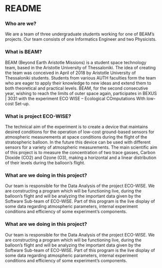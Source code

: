 # README

### Who are we?
We are a team of three undergraduate students working for one of BEAM’s projects. Our team consists of one Informatics Engineer and two Physicists.

### What is BEAM?
BEAM (Beyond Earth Aristotle Missions) is a student space technology team, based in the Aristotle University of Thessaloniki. The idea of creating the team was conceived in April of 2018 by Aristotle University of Thessaloniki students. Students from various AUTH faculties form the team who are eager to apply their knowledge to new ideas and extend them to both theoretical and practical levels. ΒΕΑΜ, for the second consecutive year, wishing to reach the limits of outer space again, participates in BEXUS | 3031 with the experiment ECO WISE – Ecological COmputations With low-cost Set-up.

### What is project ECO-WISE?
The technical aim of the experiment is to create a device that maintains desired conditions for the operation of low-cost ground-based sensors for atmospheric measurements at space conditions during the flight of the stratospheric balloon. In the future this device can be used with different sensors for a variety of atmospheric measurements.
The main scientific aim of this project is to measure the concentration of two trace gasses, Carbon Dioxide (CO2) and Ozone (O3), making a horizontal and a linear distribution of their levels during the balloon’s flight.

### What are we doing in this project?
Our team is responsible for the Data Analysis of the project ECO-WISE. We are constructing a program which will be functioning live, during the balloon’s flight and will be analyzing the important data given by the Software Sub-team of ECO-WISE. Part of this program is the live display of some data regarding atmospheric parameters, internal experiment conditions and efficiency of some experiment’s components.

### What are we doing in this project?
Our team is responsible for the Data Analysis of the project ECO-WISE. We are constructing a program which will be functioning live, during the balloon’s flight and will be analyzing the important data given by the Software Sub-team of ECO-WISE. Part of this program is the live display of some data regarding atmospheric parameters, internal experiment conditions and efficiency of some experiment’s components.
